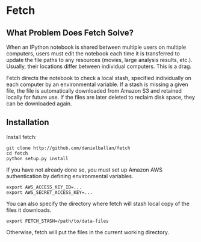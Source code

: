 Fetch
=====

What Problem Does Fetch Solve?
------------------------------

When an IPython notebook is shared between multiple users on multiple computers,
users must edit the notebook each time it is transferred to update the
file paths to any resources (movies, large analysis results, etc.). Usually,
their locations differ between individual computers. This is a drag.

Fetch directs the notebook to check a local stash, specified individually
on each computer by an environmental variable. If
a stash is missing a given file, the file is automatically downloaded from
Amazon S3 and retained locally for future use. If the files are later deleted
to reclaim disk space, they can be downloaded again.

Installation
------------

Install fetch:

    git clone http://github.com/danielballan/fetch
    cd fetch
    python setup.py install

If you have not already done so, you must set up Amazon AWS authentication
by defining environmental variables.

    export AWS_ACCESS_KEY_ID=...
    export AWS_SECRET_ACCESS_KEY=...

You can also specify the directory where fetch will stash local copy of the
files it downloads.

    export FETCH_STASH=/path/to/data-files

Otherwise, fetch will put the files in the current working directory.
